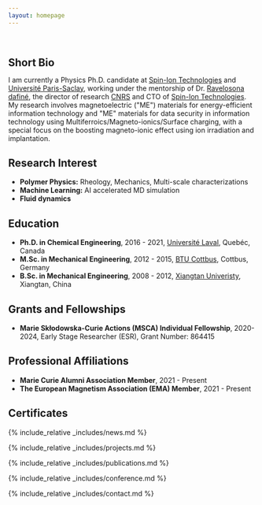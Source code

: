 ```yaml
---
layout: homepage
---
```


<h1 id="about-me"></h1>

<h2 style="margin: 60px 0px 10px;">Short Bio</h2>

I am currently a Physics Ph.D. candidate at [Spin-Ion Technologies](https://www.spin-ion.com/) and [Université Paris-Saclay](https://www.universite-paris-saclay.fr/), working under the mentorship of Dr. [Ravelosona dafiné](https://www.spin-ion.com/about-us/), the director of research [CNRS](https://www.cnrs.fr/fr) and CTO of [Spin-Ion Technologies](https://www.spin-ion.com/). My research involves magnetoelectric ("ME") materials for energy-efficient information technology and "ME" materials for data security in information technology using Multiferroics/Magneto-ionics/Surface charging, with a special focus on the boosting magneto-ionic effect using ion irradiation and implantation.

## Research Interest

- **Polymer Physics:** Rheology, Mechanics, Multi-scale characterizations
- **Machine Learning:** AI accelerated MD simulation
- **Fluid dynamics**

## Education
- **Ph.D. in Chemical Engineering**, 2016 - 2021, [Université Laval](https://www.ulaval.ca/en), Quebéc, Canada
- **M.Sc. in Mechanical Engineering**, 2012 - 2015, [BTU Cottbus](https://www.b-tu.de/en/), Cottbus, Germany
- **B.Sc. in Mechanical Engineering**, 2008 - 2012, [Xiangtan Univeristy](https://www.xtu.edu.cn), Xiangtan, China

## Grants and Fellowships
- **Marie Skłodowska-Curie Actions (MSCA) Individual Fellowship**, 2020-2024, Early Stage Researcher (ESR), Grant Number: 864415

## Professional Affiliations
- **Marie Curie Alumni Association Member**, 2021 - Present
- **The European Magnetism Association (EMA) Member**, 2021 - Present

## Certificates

<div data-iframe-width="150" data-iframe-height="270" data-share-badge-id="343635de-7d0f-43ea-922d-432566a4b1e5" data-share-badge-host="https://www.credly.com"></div><script type="text/javascript" async src="//cdn.credly.com/assets/utilities/embed.js"></script>

{% include_relative _includes/news.md %}

{% include_relative _includes/projects.md %}

{% include_relative _includes/publications.md %}

{% include_relative _includes/conference.md %}

{% include_relative _includes/contact.md %}
